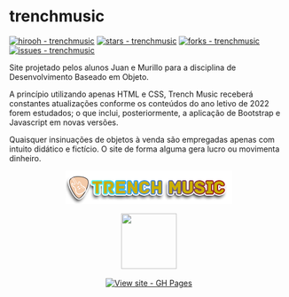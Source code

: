 # trenchmusic
[![hirooh - trenchmusic](https://img.shields.io/static/v1?label=hirooh&message=trenchmusic&color=blue&logo=github)](https://github.com/hirooh/trenchmusic "Go to GitHub repo")
[![stars - trenchmusic](https://img.shields.io/github/stars/hirooh/trenchmusic?style=social)](https://github.com/hirooh/trenchmusic)
[![forks - trenchmusic](https://img.shields.io/github/forks/hirooh/trenchmusic?style=social)](https://github.com/hirooh/trenchmusic)
[![issues - trenchmusic](https://img.shields.io/github/issues/hirooh/trenchmusic)](https://github.com/hirooh/trenchmusic/issues)

Site projetado pelos alunos Juan e Murillo para a disciplina de Desenvolvimento Baseado em Objeto.

A princípio utilizando apenas HTML e CSS, Trench Music receberá constantes atualizações conforme os conteúdos do ano letivo de 2022 forem estudados; o que inclui, posteriormente, a aplicação de Bootstrap e Javascript em novas versões.

Quaisquer insinuações de objetos à venda são empregadas apenas com intuito didático e fictício. O site de forma alguma gera lucro ou movimenta dinheiro.

<div align="center">

  [![Logo - Trench Music](https://github.com/hirooh/trenchmusic/blob/main/img/logotrench1.png)](https://hirooh.github.io/trenchmusic/)

  [<img src="https://i.imgur.com/d1w0M0I.png" width="100" height="100">](hirooh.github.io/trenchmusic/)

  [![View site - GH Pages](https://img.shields.io/badge/View_site-GH_Pages-2ea44f?style=for-the-badge)](https://hirooh.github.io/trenchmusic/)

</div>
